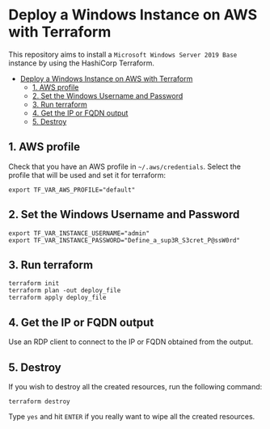 # Deploy a Windows Instance on AWS with Terraform

This repository aims to install a `Microsoft Windows Server 2019 Base` instance by using the HashiCorp Terraform.

- [Deploy a Windows Instance on AWS with Terraform](#deploy-a-windows-instance-on-aws-with-terraform)
  - [1. AWS profile](#1-aws-profile)
  - [2. Set the Windows Username and Password](#2-set-the-windows-username-and-password)
  - [3. Run terraform](#3-run-terraform)
  - [4. Get the IP or FQDN output](#4-get-the-ip-or-fqdn-output)
  - [5. Destroy](#5-destroy)

## 1. AWS profile

Check that you have an AWS profile in `~/.aws/credentials`. Select the profile that will be used and set it for terraform:

```shell
export TF_VAR_AWS_PROFILE="default"
```

## 2. Set the Windows Username and Password

```shell
export TF_VAR_INSTANCE_USERNAME="admin"
export TF_VAR_INSTANCE_PASSWORD="Define_a_sup3R_S3cret_P@ssW0rd"
```

## 3. Run terraform


```shell
terraform init
terraform plan -out deploy_file
terraform apply deploy_file
```

## 4. Get the IP or FQDN output

Use an RDP client to connect to the IP or FQDN obtained from the output.

## 5. Destroy

If you wish to destroy all the created resources, run the following command:

```shell
terraform destroy
```

Type `yes` and hit `ENTER` if you really want to wipe all the created resources.